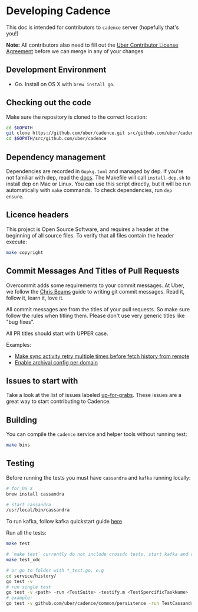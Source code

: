 # Developing Cadence

This doc is intended for contributors to `cadence` server (hopefully that's you!)

**Note:** All contributors also need to fill out the [Uber Contributor License Agreement](http://t.uber.com/cla) before we can merge in any of your changes

## Development Environment

* Go. Install on OS X with `brew install go`.

## Checking out the code

Make sure the repository is cloned to the correct location:

```bash
cd $GOPATH
git clone https://github.com/uber/cadence.git src/github.com/uber/cadence
cd $GOPATH/src/github.com/uber/cadence
```

## Dependency management

Dependencies are recorded in `Gopkg.toml` and managed by dep. If you're not 
familiar with dep, read the [docs](https://golang.github.io/dep/). The Makefile 
will call `install-dep.sh` to install dep on Mac or Linux. You can use this 
script directly, but it will be run automatically with  `make` commands. To 
check dependencies, run `dep ensure`. 

## Licence headers

This project is Open Source Software, and requires a header at the beginning of
all source files. To verify that all files contain the header execute:

```bash
make copyright
```

## Commit Messages And Titles of Pull Requests

Overcommit adds some requirements to your commit messages. At Uber, we follow the
[Chris Beams](http://chris.beams.io/posts/git-commit/) guide to writing git
commit messages. Read it, follow it, learn it, love it.

All commit messages are from the titles of your pull requests. So make sure follow the rules when titling them. 
Please don't use very generic titles like "bug fixes". 

All PR titles should start with UPPER case.

Examples:

- [Make sync activity retry multiple times before fetch history from remote](https://github.com/uber/cadence/pull/1379)
- [Enable archival config per domain](https://github.com/uber/cadence/pull/1351)

## Issues to start with

Take a look at the list of issues labeled 
[up-for-grabs](https://github.com/uber/cadence/labels/up-for-grabs). These issues 
are a great way to start contributing to Cadence.

## Building

You can compile the `cadence` service and helper tools without running test:

```bash
make bins
```

## Testing

Before running the tests you must have `cassandra` and `kafka` running locally:

```bash
# for OS X
brew install cassandra

# start cassandra
/usr/local/bin/cassandra
```

To run kafka, follow kafka quickstart guide [here](https://kafka.apache.org/quickstart)

Run all the tests:

```bash
make test

# `make test` currently do not include crossdc tests, start kafka and run 
make test_xdc

# or go to folder with *_test.go, e.g
cd service/history/ 
go test -v
# run single test
go test -v <path> -run <TestSuite> -testify.m <TestSpercificTaskName>
# example:
go test -v github.com/uber/cadence/common/persistence -run TestCassandraPersistenceSuite -testify.m TestPersistenceStartWorkflow
```
